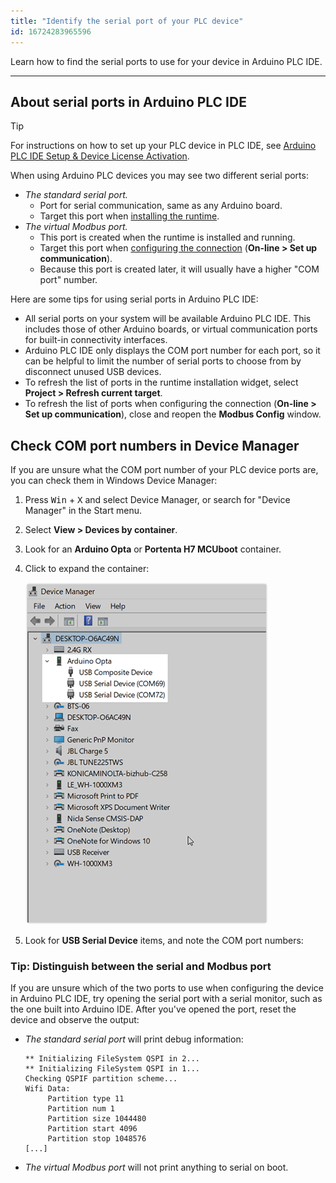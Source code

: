 ```yaml
---
title: "Identify the serial port of your PLC device"
id: 16724283965596 
---
```


Learn how to find the serial ports to use for your device in Arduino PLC IDE.

---

## About serial ports in Arduino PLC IDE

> [!TIP]
> For instructions on how to set up your PLC device in PLC IDE, see [Arduino PLC IDE Setup & Device License Activation](https://docs.arduino.cc/software/plc-ide/tutorials/plc-ide-setup-license).

When using Arduino PLC devices you may see two different serial ports:

* _The standard serial port._
  * Port for serial communication, same as any Arduino board.
  * Target this port when [installing the runtime](https://docs.arduino.cc/software/plc-ide/tutorials/plc-ide-setup-license/#3-download-the-runtime).
* _The virtual Modbus port._
  * This port is created when the runtime is installed and running.
  * Target this port when [configuring the connection](https://docs.arduino.cc/software/plc-ide/tutorials/plc-ide-setup-license/#4-connect-to-the-device) (**On-line > Set up communication**).
  * Because this port is created later, it will usually have a higher "COM port" number.

Here are some tips for using serial ports in Arduino PLC IDE:

* All serial ports on your system will be available Arduino PLC IDE. This includes those of other Arduino boards, or virtual communication ports for built-in connectivity interfaces.
* Arduino PLC IDE only displays the COM port number for each port, so it can be helpful to limit the number of serial ports to choose from by disconnect unused USB devices.
* To refresh the list of ports in the runtime installation widget, select **Project > Refresh current target**.
* To refresh the list of ports when configuring the connection (**On-line > Set up communication**), close and reopen the **Modbus Config** window.

## Check COM port numbers in Device Manager

If you are unsure what the COM port number of your PLC device ports are, you can check them in Windows Device Manager:

1. Press <kbd>Win</kbd> + <kbd>X</kbd> and select Device Manager, or search for "Device Manager" in the Start menu.
1. Select **View > Devices by container**.
1. Look for an **Arduino Opta** or **Portenta H7 MCUboot** container.
1. Click to expand the container:

   ![Arduino Opta ports in Device Manager.](img/device-manager.png)

1. Look for **USB Serial Device** items, and note the COM port numbers:

### Tip: Distinguish between the serial and Modbus port

If you are unsure which of the two ports to use when configuring the device in Arduino PLC IDE, try opening the serial port with a serial monitor, such as the one built into Arduino IDE. After you've opened the port, reset the device and observe the output:

* _The standard serial port_ will print debug information:

  ```
  ** Initializing FileSystem QSPI in 2...
  ** Initializing FileSystem QSPI in 1...
  Checking QSPIF partition scheme... 
  Wifi Data:
       Partition type 11
       Partition num 1
       Partition size 1044480
       Partition start 4096
       Partition stop 1048576
  [...]
  ```
* _The virtual Modbus port_ will not print anything to serial on boot.